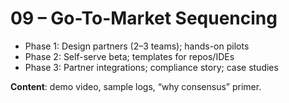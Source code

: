 # 09 – Go-To-Market Sequencing

- Phase 1: Design partners (2–3 teams); hands-on pilots
- Phase 2: Self-serve beta; templates for repos/IDEs
- Phase 3: Partner integrations; compliance story; case studies

**Content**: demo video, sample logs, “why consensus” primer.
